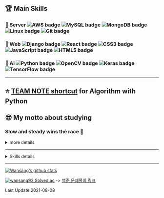 ## 🏆 Main Skills

### 🥇 Server ![AWS badge](https://img.shields.io/badge/AWS-232F3E.svg?&style=flat-square&logo=Amazon%20AWS&logoColor=white) ![MySQL badge](https://img.shields.io/badge/MySQL-4479A1.svg?&style=flat-square&logo=MySQL&logoColor=white) ![MongoDB badge](https://img.shields.io/badge/MongoDB-47A248.svg?&style=flat-square&logo=MongoDB&logoColor=white) ![Linux badge](https://img.shields.io/badge/Linux-FCC624.svg?&style=flat-square&logo=Linux&logoColor=black) ![Git badge](https://img.shields.io/badge/Git-F05032.svg?&style=flat-square&logo=Git&logoColor=white)

### 🥉 Web ![Django badge](https://img.shields.io/badge/Django-092E20.svg?&style=flat-square&logo=Django&logoColor=white) ![React badge](https://img.shields.io/badge/React-61DAFB.svg?&style=flat-square&logo=React&logoColor=black)  ![CSS3 badge](https://img.shields.io/badge/CSS3-1572B6.svg?&style=flat-square&logo=CSS3&logoColor=white) ![JavaScript badge](https://img.shields.io/badge/JavaScript-F7DF1E.svg?&style=flat-square&logo=JavaScript&logoColor=black) ![HTML5 badge](https://img.shields.io/badge/HTML5-E34F26.svg?&style=flat-square&logo=HTML5&logoColor=white)

### 🥈 AI ![Python badge](https://img.shields.io/badge/Python-3776AB.svg?&style=flat-square&logo=Python&logoColor=white) ![OpenCV badge](https://img.shields.io/badge/OpenCV-5C3EE8.svg?&style=flat-square&logo=OpenCV&logoColor=white) ![Keras badge](https://img.shields.io/badge/Keras-D00000.svg?&style=flat-square&logo=Keras&logoColor=white) ![TensorFlow badge](https://img.shields.io/badge/TensorFlow-FF6F00.svg?&style=flat-square&logo=TensorFlow&logoColor=white)

---

## ⭐ [TEAM NOTE shortcut](https://github.com/wansang93/Algorithm/tree/master/Team%20Note) for Algorithm with Python

## 😎 My motto about studying

### **Slow and steady wins the race** 🐢

<details>
<summary>more details</summary>
<div markdown="1">

---

## 😜 What I am interested in now

1. Cloud(especially AWS) & Linux
2. BitCoin(blockchain), trading bot
3. ML & AL(especially Tensorflow and Keras)

## 😝 What I want to be a **Data Scientist**

## 😛 What I am studying

- **Basic Modern JavaScript** book
- **This is MySQL(8.0)** [Youtube Link](https://www.youtube.com/playlist?list=PLVsNizTWUw7Hox7NMhenT-bulldCp9HP9)
- **Linux on Coding Everybody** [Youtube Link](https://www.youtube.com/playlist?list=PLuHgQVnccGMBT57a9dvEtd6OuWpugF9SH), [Site Link](https://opentutorials.org/course/2598)

## 😙 I'll study

- **Deep Learning with Python** book
- **Basic Machine/Deep Learning** [Youtube Link](https://www.youtube.com/playlist?list=PLlMkM4tgfjnLSOjrEJN31gZATbcj_MpUm)

## 🏫 What I've learned

- 2012 Mar ~ 2019 Feb: I majored in **Computer Information and Communication engineering** at **Hong-ik University**
- 2019 Apr ~ 2019 Nov: I studied the things below at **Samsung Multi-Campus**
  - Cloud Service(Azure)
  - Statistics(R)
  - Computer-Vision(Python, MySQL)
  - Data Analysis(Numpy, Pandas, Matplotlib, Scikit-Learn, etc.)
  - AI / ML / Deep Learning / Reinforcement Learning(Tensorflow, Keras, etc.)
  - Web Programming(JavaScript, Django)
- 2020 Dec ~ 2021 Jun: I studied the things below at **Samsung Multi-Campus**
  - Web Programming(HTML, CSS, JavaScript, Django, React, Redux, Mobx)
  - Cloud Service(AWS)
  - Docker, Kubernetes

### 💻 On the Internet

- 2019 Nov: **Python for Beginner** [Programmers Link](https://programmers.co.kr/learn/courses/2)
- 2019 Nov ~ 2020 Jul: **Python Coding Do-Jang** [Do-Jang Link](https://dojang.io/course/view.php?id=7)
- 2020 Feb 17 ~ 18: **Code Python like Python style** [Programmers Link](https://programmers.co.kr/learn/courses/4008)
- 2020 Jun ~ 2020 Sep: **How to use Python in Slicon-Velly** [Udemy Link](https://www.udemy.com/course/python-beginner-korean/)
- 2020 Jul: **Basic Git & Github(Document Controller from the hell)** book & web [Youtube Link](https://www.youtube.com/playlist?list=PLRx0vPvlEmdD5FLIdwTM4mKBgyjv4no81)
- 2020 Sep ~ 2020 Dec: **This is Linux(CentOS 8)** [Youtube Link](https://www.youtube.com/playlist?list=PLVsNizTWUw7EJ9z-LW3lv3VC-6HI9I3hN)
- 2020 Oct ~ 2021 Jul: **This is Coding test** [Youtube Link](https://www.youtube.com/playlist?list=PLRx0vPvlEmdAghTr5mXQxGpHjWqSz0dgC)

will be updated

### 📚 From Books

📕📙📒📗📘

will be updated

### Employment data -> [Link](./employment.md)

</div>
</details>

---

<details>
<summary>Skills details</summary>
<div markdown="1">

---

![JavaScript badge](https://img.shields.io/badge/JavaScript-F7DF1E.svg?&style=flat-square&logo=JavaScript&logoColor=black) ✨Sub Language, JS의 기본문법과 DOM을 다룸, Frontend의 언어로 사용

![Linux badge](https://img.shields.io/badge/Linux-FCC624.svg?&style=flat-square&logo=Linux&logoColor=black) ✨Main OS for Server, 리눅스 기본과 쉘 스크립트를 익히고 다양한 서버 구축, 리눅스마스터 1급 도전 예정

![MobX badge](https://img.shields.io/badge/MobX-FF9955.svg?&style=flat-square&logo=MobX&logoColor=white) React 프로젝트(태양광) 상태관리를 MobX로 구현

![TensorFlow badge](https://img.shields.io/badge/TensorFlow-FF6F00.svg?&style=flat-square&logo=TensorFlow&logoColor=white) TensorFlow 2.0을 맛 봄

![Git badge](https://img.shields.io/badge/Git-F05032.svg?&style=flat-square&logo=Git&logoColor=white) Git으로 대부분의 코드를 관리

![HTML5 badge](https://img.shields.io/badge/HTML5-E34F26.svg?&style=flat-square&logo=HTML5&logoColor=white) 기본적인 HTML의 태그를 활용하여 웹 제작 가능

![Oracle badge](https://img.shields.io/badge/OracleDB-F80000.svg?&style=flat-square&logo=Oracle&logoColor=white) 학부시절 사용 경험(1학기)

![Keras badge](https://img.shields.io/badge/Keras-D00000.svg?&style=flat-square&logo=Keras&logoColor=white) Keras로 간단한 머신러닝 구현 가능

![Slack badge](https://img.shields.io/badge/Slack-4A154B.svg?&style=flat-square&logo=Slack&logoColor=white) 협업 메신저로 사용 경험

![Heroku badge](https://img.shields.io/badge/Heroku-430098.svg?&style=flat-square&logo=Heroku&logoColor=white) 해로쿠를 통한 깃연동 앱 배포 가능, 배포 중

![Redux badge](https://img.shields.io/badge/Redux-764ABC.svg?&style=flat-square&logo=Redux&logoColor=white) React 프로젝트(비트코인) 상태관리를 MobX로 구현

![OpenCV badge](https://img.shields.io/badge/OpenCV-5C3EE8.svg?&style=flat-square&logo=OpenCV&logoColor=white) OpenCV 라이브러리를 활용해 Image 처리작업

![Jira badge](https://img.shields.io/badge/Jira-0052CC.svg?&style=flat-square&logo=Jira&logoColor=white) compliance로 문서화 협업 작업

![Azure badge](https://img.shields.io/badge/Azure-0078D4.svg?&style=flat-square&logo=Microsoft%20Azure&ogoColor=white) Azure 플랫폼 사용법 강의 수강(3주)

![R badge](https://img.shields.io/badge/R-276DC3.svg?&style=flat-square&logo=R&logoColor=white) Youtube(트럼프와 김정은의 만남) 댓글 크롤링으로 감정 분석

![CSS3 badge](https://img.shields.io/badge/CSS3-1572B6.svg?&style=flat-square&logo=CSS3&logoColor=white) 간단한 조작 가능, 코드를 어느정도 읽을 수 잇음

![MySQL badge](https://img.shields.io/badge/MySQL-4479A1.svg?&style=flat-square&logo=MySQL&logoColor=white) 해당 DB로 이미지 저장소로 활용

![Python badge](https://img.shields.io/badge/Python-3776AB.svg?&style=flat-square&logo=Python&logoColor=white) ✨Main Language

![Java badge](https://img.shields.io/badge/Java-007396.svg?&style=flat-square&logo=Java&logoColor=white) 학부시절 객체지향형 언어로 배움

![React badge](https://img.shields.io/badge/React-61DAFB.svg?&style=flat-square&logo=React&logoColor=black) 태양광, 비트코인 프로젝트를 React-app으로 구현

![MongoDB badge](https://img.shields.io/badge/MongoDB-47A248.svg?&style=flat-square&logo=MongoDB&logoColor=white) 비트코인 프로젝트 회원 DB를 구현

![Django badge](https://img.shields.io/badge/Django-092E20.svg?&style=flat-square&logo=Django&logoColor=white) MVC 패턴으로 웹 구현

![MariaDB badge](https://img.shields.io/badge/MariaDB-003545.svg?&style=flat-square&logo=MariaDB&logoColor=white) 해당 DB로 이미지 저장소로 활용

![Miro badge](https://img.shields.io/badge/Miro-232F3E.svg?&style=flat-square&logo=Miro&logoColor=white) FlowChart 제작, 협업 툴로 이용

![AWS badge](https://img.shields.io/badge/AWS-232F3E.svg?&style=flat-square&logo=Amazon%20AWS&logoColor=white) ✨Main Server / Cloud Platfrom, AWS SSA 자격증 시험 예정

![GitHub badge](https://img.shields.io/badge/GitHub-181717.svg?&style=flat-square&logo=GitHub&logoColor=white) ✨Main Version Control Platform

![Notion badge](https://img.shields.io/badge/Notion-000000.svg?&style=flat-square&logo=Notion&logoColor=white) ✨Main Document Platform

![C badge](https://img.shields.io/badge/C-A8B9CC.svg?&style=flat-square&logo=C&logoColor=black) 학부시절 절차지향형 언어로 배움

아이콘 만들어주는 사이트 참고 링크 -> [https://simpleicons.org](https://simpleicons.org)

</div>
</details>

---

[![Wansang's github stats](https://github-readme-stats.vercel.app/api?username=wansang93&title_color=FFFFFF&text_color=ced6e0&bg_color=30deg,000000,57606f)](https://github.com/anuraghazra/github-readme-stats)

[![wansang93 Solved.ac](http://mazassumnida.wtf/api/mini/generate_badge?boj=wansang93)](https://solved.ac/wansang93) -> [백준 문제풀이 링크](https://github.com/wansang93/Algorithm/blob/master/BAEKJOON/README.md)

Last Update 2021-08-08
